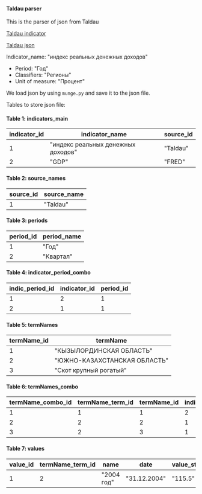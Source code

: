 #### Taldau parser
This is the parser of json from Taldau

[Taldau indicator](https://taldau.stat.gov.kz/ru/NewIndex/GetIndex/704449?keyword=)

[Taldau json](https://taldau.stat.gov.kz/ru/Api/GetIndexData/704449?period=7&dics=67)

Indicator_name: "индекс реальных денежных доходов"
<ul>
    <li> Period: "Год" </li>
    <li> Classifiers: "Регионы" </li>
    <li> Unit of measure: "Процент" </li>
</ul>

We load json by using `munge.py` and save it to the json file.

Tables to store json file:

#### Table 1: indicators_main
| indicator_id | indicator_name | source_id |
|--------------|----------------|-----------|
|      1       |"индекс реальных денежных доходов"|"Taldau"|
|      2       |"GDP"           | "FRED"    |

#### Table 2: source_names
| source_id | source_name |
|-----------|-------------|
|    1      | "Taldau"    |

#### Table 3: periods
| period_id | period_name |
|-----------|-------------|
|     1     | "Год" |
|     2     | "Квартал" |

#### Table 4: indicator_period_combo
| indic_period_id | indicator_id | period_id |
|-----------------|--------------|-----------|
|        1        |       2      |     1     |
|        2        |       1      |     1     |

#### Table 5: termNames
| termName_id | termName |
|-------------|----------|
|      1      | "КЫЗЫЛОРДИНСКАЯ ОБЛАСТЬ" |
|      2      | "ЮЖНО-КАЗАХСТАНСКАЯ ОБЛАСТЬ" |
|      3      | "Скот крупный рогатый" |

#### Table 6: termNames_combo
| termName_combo_id | termName_term_id | termName_id | indic_period_id |
|-------------------|------------------|-------------|-----------------|
|         1         |         1        |      1      |         2       |
|         2         |         2        |      2      |         1       |
|         3         |         2        |      3      |         1       |

#### Table 7: values
| value_id | termName_term_id | name | date | value_string | value_long | date_created |
|----------|------------------|------|------|--------------|------------|--------------|
|     1    |         2        |"2004 год" | "31.12.2004" | "115.5" | 115.5 | 21.02.2021 |







